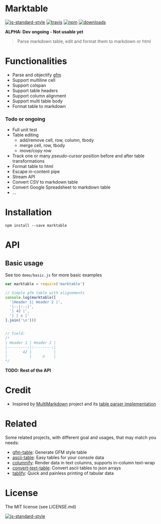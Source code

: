 # Marktable
[![js-standard-style](https://img.shields.io/badge/code%20style-standard-brightgreen.svg?style=flat)](https://github.com/feross/standard)
[![travis][travis-image]][travis-url]
[![npm][npm-image]][npm-url]
[![downloads][downloads-image]][downloads-url]

[travis-image]: https://img.shields.io/travis/nopnop/marktable.svg?style=flat&branch=master
[travis-url]: https://travis-ci.org/nopnop/marktable
[npm-image]: https://img.shields.io/npm/v/marktable.svg?style=flat
[npm-url]: https://npmjs.org/package/marktable
[downloads-image]: https://img.shields.io/npm/dm/marktable.svg?style=flat
[downloads-url]: https://npmjs.org/package/marktable


**ALPHA: Dev ongoing - Not usable yet**

> Parse markdown table, edit and format them to markdown or html

# Functionalities

- Parse and objectify [gfm](https://help.github.com/articles/github-flavored-markdown)
- Support multiline cell
- Support colspan
- Support table headers
- Support column alignment
- Support multi table body
- Format table to markdown

### Todo or ongoing
- Full unit test
- Table editing
  - add/remove cell, row, column, tbody
  - merge cell, row, tbody
  - move/copy row
- Track one or many *pseudo-cursor* position before and after table transformations
- Format table to html
- Escape in-content pipe
- Stream API
- Convert CSV to markdown table
- Convert Google Spreadsheet to markdown table
- ...

# Installation

```shell
npm install --save marktable
```

# API

## Basic usage

See too `demo/basic.js` for more basic examples

```javascript
var marktable = require('marktable')

// Simple gfm table with alignements
console.log(marktable([
  '|Header 1| Header 2 |',
  '|-:|:-:|',
  '| 42 |',
  '| | o |'
].join('\n')))


// Yield:
/*
| Header 1 | Header 2 |
|---------:|:--------:|
|       42 |          |
|          |     o    |
*/

```

**TODO: Rest of the API**

# Credit

- Inspired by [MultiMarkdown](http://fletcherpenney.net/multimarkdown/) project and its [table parser implementation](https://github.com/fletcher/MultiMarkdown)

# Related

Some related projects, with different goal and usages, that may match you needs:

- [gfm-table](https://www.npmjs.org/package/gfm-table): Generate GFM style table
- [ascii-table](https://www.npmjs.org/package/ascii-table): Easy tables for your console data
- [columnify](https://www.npmjs.org/package/columnify): Render data in text columns, supports in-column text-wrap
- [convert-text-table](https://www.npmjs.org/package/convert-text-table): Convert ascii tables to json arrays
- [tablify](https://www.npmjs.org/package/tablify): Quick and painless printing of tabular data



# License

The MIT license (see LICENSE.md)

[![js-standard-style](https://cdn.rawgit.com/feross/standard/master/badge.svg)](https://github.com/feross/standard)
